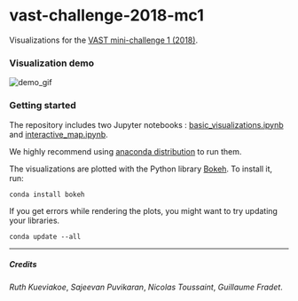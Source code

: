 # vast-challenge-2018-mc1

Visualizations for the [VAST mini-challenge 1 (2018)](http://www.vacommunity.org/VAST+Challenge+2018+MC1).

### Visualization demo

![demo_gif](https://raw.githubusercontent.com/guillaumefrd/vast-challenge-2018-mc1/master/demo.gif)


### Getting started 

The repository includes two Jupyter notebooks : [basic_visualizations.ipynb](https://github.com/guillaumefrd/vast-challenge-2018-mc1/blob/master/basic_visualizations.ipynb) and [interactive_map.ipynb](https://github.com/guillaumefrd/vast-challenge-2018-mc1/blob/master/interactive_map.ipynb).

We highly recommend using [anaconda distribution](https://www.anaconda.com/) to run them. 

The visualizations are plotted with the Python library [Bokeh](https://bokeh.pydata.org/en/latest/). To install it, run:

```
conda install bokeh
```

If you get errors while rendering the plots, you might want to try updating your libraries.

```
conda update --all
```

****

##### Credits

*Ruth Kueviakoe*,
*Sajeevan Puvikaran*,
*Nicolas Toussaint*,
*Guillaume Fradet*.
